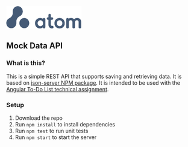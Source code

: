 <img src="atom.png"  width="200" height="60">

## Mock Data API

### What is this?
This is a simple REST API that supports saving and retrieving data. It is based on [json-server NPM package](https://www.npmjs.com/package/json-server). It is intended to be used with the [Angular To-Do List technical assignment](https://github.com/ktp-atom-assignments/angular-todo-app).

### Setup

1. Download the repo
2. Run `npm install` to install dependencies
3. Run `npm test` to run unit tests
4. Run `npm start` to start the server